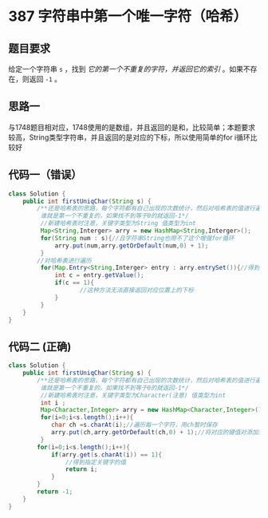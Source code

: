 # 387 字符串中第一个唯一字符（哈希）

## 题目要求

给定一个字符串 `s` ，找到 *它的第一个不重复的字符，并返回它的索引* 。如果不存在，则返回 `-1` 。

## 思路一

与1748题目相对应，1748使用的是数组，并且返回的是和，比较简单；本题要求较高，String类型字符串，并且返回的是对应的下标，所以使用简单的for i循环比较好

## 代码一（错误）

```java
class Solution {
    public int firstUniqChar(String s) {
        /**还是哈希表的思路，每个字符都有自己出现的次数统计，然后对哈希表的值进行遍历，谁最先等于0
         谁就是第一个不重复的，如果找不到等于0的就返回-1*/
         //新建哈希表时注意，关键字类型为String 值类型为int
         Map<String,Interger> arry = new HashMap<String,Interger>();
         for(String num : s){//且字符串String也用不了这个增强for循环
             arry.put(num,arry.getOrDefault(num,0) + 1);
         }
        //对哈希表进行遍历
         for(Map.Entry<String,Interger> entry : arry.entrySet()){//得到哈希表中所i有的键值对
             int c = entry.getValue();
             if(c == 1){
                    //这种方法无法直接返回对应位置上的下标
             }
         }
    }
}
```

## 代码二 (正确)

```java
class Solution {
    public int firstUniqChar(String s) {
        /**还是哈希表的思路，每个字符都有自己出现的次数统计，然后对哈希表的值进行遍历，谁最先等于0
         谁就是第一个不重复的，如果找不到等于0的就返回-1*/
         //新建哈希表时注意，关键字类型为Character(注意) 值类型为int
         int i ;
         Map<Character,Integer> arry = new HashMap<Character,Integer>();
         for(i=0;i<s.length();i++){
            char ch =s.charAt(i);//遍历每一个字符，用ch暂时保存
            arry.put(ch,arry.getOrDefault(ch,0) + 1);//将对应的键值对添加到哈希表中，一次一次遍历地加入哈希表当中，初始遇到的出现次数都是0
         }
        for(i=0;i<s.length();i++){
            if(arry.get(s.charAt(i)) == 1){
                //得到指定关键字的值
                return i;
            }
        }
        return -1;
    }
}
```

